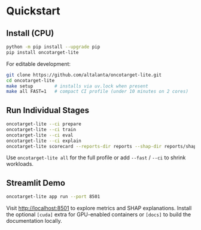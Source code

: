 # Quickstart

## Install (CPU)

```bash
python -m pip install --upgrade pip
pip install oncotarget-lite
```

For editable development:

```bash
git clone https://github.com/altalanta/oncotarget-lite.git
cd oncotarget-lite
make setup        # installs via uv.lock when present
make all FAST=1   # compact CI profile (under 10 minutes on 2 cores)
```

## Run Individual Stages

```bash
oncotarget-lite --ci prepare
oncotarget-lite --ci train
oncotarget-lite --ci eval
oncotarget-lite --ci explain
oncotarget-lite scorecard --reports-dir reports --shap-dir reports/shap
```

Use `oncotarget-lite all` for the full profile or add `--fast` / `--ci` to shrink workloads.

## Streamlit Demo

```bash
oncotarget-lite app run --port 8501
```

Visit <http://localhost:8501> to explore metrics and SHAP explanations. Install the optional
`[cuda]` extra for GPU-enabled containers or `[docs]` to build the documentation locally.
